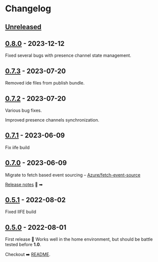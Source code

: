 # Changelog

## [Unreleased](https://github.com/qruto/laravel-wave-client/compare/0.8.0...main)

## [0.8.0](https://github.com/qruto/laravel-wave-client/compare/0.7.3...0.8.0) - 2023-12-12

Fixed several bugs with presence channel state management.

## [0.7.3](https://github.com/qruto/laravel-wave-client/compare/0.7.2...0.7.3) - 2023-07-20

Removed ide files from publish bundle.

## [0.7.2](https://github.com/qruto/laravel-wave-client/compare/0.7.1...0.7.2) - 2023-07-20

Various bug fixes.

Improved presence channels synchronization.

## [0.7.1](https://github.com/qruto/laravel-wave-client/compare/0.7.0...0.7.1) - 2023-06-09

Fix iife build

## [0.7.0](https://github.com/qruto/laravel-wave-client/compare/0.5.1...0.7.0) - 2023-06-09

Migrate to fetch based event sourcing – [Azure/fetch-event-source](https://github.com/Azure/fetch-event-source)

[Release notes](https://github.com/qruto/laravel-wave/releases/tag/0.7.0)  📣 ➡︎

## [0.5.1](https://github.com/qruto/laravel-wave-client/compare/0.7.0...0.7.0) - 2022-08-02

Fixed IIFE build

## [0.5.0](https://github.com/qruto/laravel-wave-client/compare/07afd90...0.5.0) - 2022-08-01

First release  🎉 Works well in the home environment, but should be battle tested before **1.0**.

Checkout ➡️ [README](https://github.com/qruto/laravel-wave/blob/main/README.md).
